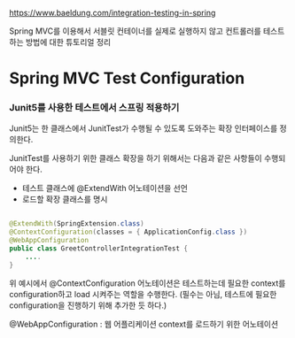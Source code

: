 
https://www.baeldung.com/integration-testing-in-spring

Spring MVC를 이용해서 서블릿 컨테이너를 실제로 실행하지 않고 컨트롤러를 테스트하는 방법에 대한 튜토리얼 정리


# Spring MVC Test Configuration


### Junit5를 사용한 테스트에서 스프링 적용하기

Junit5는 한 클래스에서 JunitTest가 수행될 수 있도록 도와주는 확장 인터페이스를 정의한다.

JunitTest를 사용하기 위한 클래스 확장을 하기 위해서는 다음과 같은 사항들이 수행되어야 한다.
- 테스트 클래스에 @ExtendWith 어노테이션을 선언
- 로드할 확장 클래스를 명시

~~~ java

@ExtendWith(SpringExtension.class)
@ContextConfiguration(classes = { ApplicationConfig.class })
@WebAppConfiguration
public class GreetControllerIntegrationTest {
    ....
}

~~~

위 예시에서 @ContextConfiguration 어노테이션은 테스트하는데 필요한 context를 configuration하고 load 시켜주는 역할을 수행한다. (필수는 아님, 테스트에 필요한 configuration을 진행하기 위해 추가한 듯 하다.)

@WebAppConfiguration : 웹 어플리케이션 context를 로드하기 위한 어노테이션

